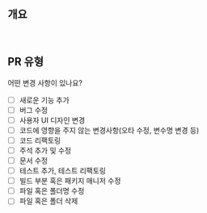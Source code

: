## 개요
<!---- 변경 사항 및 관련 이슈에 대해 간단하게 작성해주세요. -->

<br/>

## PR 유형
어떤 변경 사항이 있나요?

- [ ] 새로운 기능 추가
- [ ] 버그 수정
- [ ] 사용자 UI 디자인 변경
- [ ] 코드에 영향을 주지 않는 변경사항(오타 수정, 변수명 변경 등)
- [ ] 코드 리팩토링
- [ ] 주석 추가 및 수정
- [ ] 문서 수정
- [ ] 테스트 추가, 테스트 리팩토링
- [ ] 빌드 부분 혹은 패키지 매니저 수정
- [ ] 파일 혹은 폴더명 수정
- [ ] 파일 혹은 폴더 삭제

